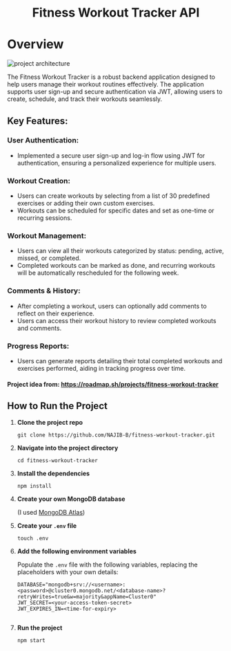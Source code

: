 <h1 align=center> Fitness Workout Tracker API</h1>
<h1>Overview</h1>
<img src="https://assets.roadmap.sh/guest/fitness-workout-tracker-82uux.png" alt="project architecture">

<p>The Fitness Workout Tracker is a robust backend application designed to help users manage their workout routines effectively. 
  The application supports user sign-up and secure authentication via JWT, allowing users to create, schedule, and track their workouts seamlessly.</p>

<h2>Key Features:</h2>

<h3>User Authentication:</h3>
<ul>
    <li>Implemented a secure user sign-up and log-in flow using JWT for authentication, ensuring a personalized experience for multiple users.</li>
</ul>

<h3>Workout Creation:</h3>
<ul>
    <li>Users can create workouts by selecting from a list of 30 predefined exercises or adding their own custom exercises.</li>
    <li>Workouts can be scheduled for specific dates and set as one-time or recurring sessions.</li>
</ul>

<h3>Workout Management:</h3>
<ul>
    <li>Users can view all their workouts categorized by status: pending, active, missed, or completed.</li>
    <li>Completed workouts can be marked as done, and recurring workouts will be automatically rescheduled for the following week.</li>
</ul>

<h3>Comments & History:</h3>
<ul>
    <li>After completing a workout, users can optionally add comments to reflect on their experience.</li>
    <li>Users can access their workout history to review completed workouts and comments.</li>
</ul>

<h3>Progress Reports:</h3>
<ul>
    <li>Users can generate reports detailing their total completed workouts and exercises performed, aiding in tracking progress over time.</li>
</ul>





<h4>Project idea from: <a href="https://roadmap.sh/projects/fitness-workout-tracker">https://roadmap.sh/projects/fitness-workout-tracker</a></h4>

<h2>How to Run the Project</h2>

<ol>
  <li><strong>Clone the project repo</strong></li>
  <pre><code>git clone https://github.com/NAJIB-B/fitness-workout-tracker.git</code></pre>

  <li><strong>Navigate into the project directory</strong></li>
  <pre><code>cd fitness-workout-tracker</code></pre>

  <li><strong>Install the dependencies</strong></li>
  <pre><code>npm install</code></pre>

  <li><strong>Create your own MongoDB database</strong></li>
  <p>(I used <a href="https://www.mongodb.com/products/platform/atlas-database">MongoDB Atlas</a>)</p>

  <li><strong>Create your <code>.env</code> file</strong></li>
  <pre><code>touch .env</code></pre>

  <li><strong>Add the following environment variables</strong></li>
  <p>Populate the <code>.env</code> file with the following variables, replacing the placeholders with your own details:</p>

  <pre><code>DATABASE="mongodb+srv://&lt;username&gt;:&lt;password&gt;@cluster0.mongodb.net/&lt;database-name&gt;?retryWrites=true&amp;w=majority&amp;appName=Cluster0"
JWT_SECRET=&lt;your-access-token-secret&gt;
JWT_EXPIRES_IN=&lt;time-for-expiry&gt;
  </code></pre>



  <li><strong>Run the project</strong></li>
  <pre><code>npm start</code></pre>
</ol>
